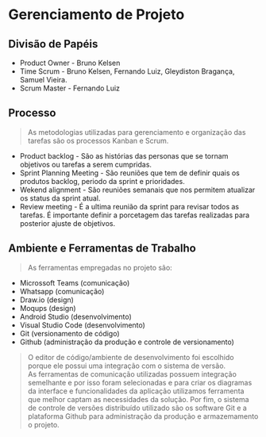 # Gerenciamento de Projeto

## Divisão de Papéis

- Product Owner - Bruno Kelsen
- Time Scrum - Bruno Kelsen, Fernando Luiz, Gleydiston Bragança, Samuel Vieira.
- Scrum Master - Fernando Luiz


## Processo
 
> As metodologias utilizadas para gerenciamento e organização das tarefas são os processos Kanban e Scrum.
 
- Product backlog - São as histórias das personas que se tornam objetivos ou tarefas a serem cumpridas.
- Sprint Planning Meeting - São reuniões que tem de definir quais os produtos backlog, periodo da sprint e prioridades.
- Wekend alignment  - São reuniões semanais que nos permitem atualizar os status da sprint atual.
- Review meeting - É a ultima reunião da sprint para revisar todos as tarefas. É importante definir a porcetagem das tarefas realizadas para posterior ajuste de objetivos.


## Ambiente e Ferramentas de Trabalho

> As ferramentas empregadas no projeto são:

- Microssoft Teams (comunicação)
- Whatsapp (comunicação)
- Draw.io (design)
- Moqups (design)
- Android Studio (desenvolvimento)
- Visual Studio Code (desenvolvimento)
- Git (versionamento de código)
- Github (administração da produção e controle de versionamento)

> O editor de código/ambiente de desenvolvimento foi escolhido porque ele possui uma integração com o sistema de versão.  
> As ferramentas de comunicação utilizadas possuem integração semelhante e por isso foram selecionadas e para criar os
> diagramas da interface e funcionalidades da aplicação utilizamos ferramenta que melhor captam as necessidades da solução. 
> Por fim, o sistema de controle de versões distribuído utilizado são os software Git e a plataforma Github para administração da produção e armazemamento o projeto.
